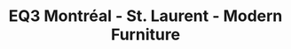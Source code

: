---
title: "EQ3 Montréal - St. Laurent - Modern Furniture"
url: /montreal/eq3-montreal-st-laurent-modern-furniture/
shop: Möbel
---